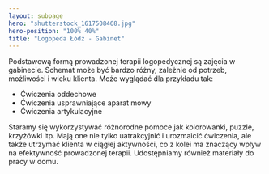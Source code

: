 ```yaml
---
layout: subpage
hero: "shutterstock_1617508468.jpg"
hero-position: "100% 40%"
title: "Logopeda Łódź - Gabinet"
---
```


Podstawową formą prowadzonej terapii logopedycznej są zajęcia w gabinecie. Schemat może być bardzo różny, 
zależnie od potrzeb, możliwości i wieku  klienta. Może wyglądać dla przykładu tak:

- Ćwiczenia oddechowe
- Ćwiczenia usprawniające aparat mowy
- Ćwiczenia artykulacyjne

Staramy się wykorzystywać różnorodne pomoce jak kolorowanki, puzzle, krzyżówki itp. 
Mają one nie tylko uatrakcyjnić i urozmaicić ćwiczenia, ale także utrzymać klienta w ciągłej aktywności, 
co z&nbsp;kolei ma znaczący wpływ na efektywność prowadzonej terapii. Udostępniamy również materiały do pracy w domu.
